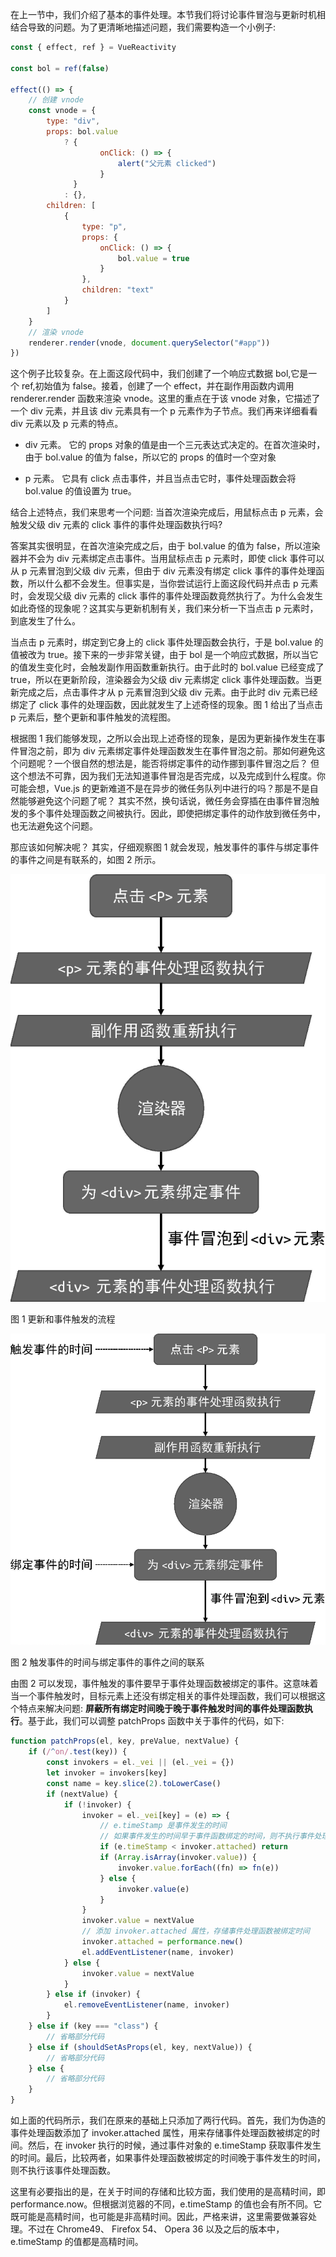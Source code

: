 在上一节中，我们介绍了基本的事件处理。本节我们将讨论事件冒泡与更新时机相结合导致的问题。为了更清晰地描述问题，我们需要构造一个小例子:

```js
const { effect, ref } = VueReactivity

const bol = ref(false)

effect(() => {
	// 创建 vnode
	const vnode = {
		type: "div",
		props: bol.value
			? {
					onClick: () => {
						alert("父元素 clicked")
					}
			  }
			: {},
		children: [
			{
				type: "p",
				props: {
					onClick: () => {
						bol.value = true
					}
				},
				children: "text"
			}
		]
	}
	// 渲染 vnode
	renderer.render(vnode, document.querySelector("#app"))
})
```

这个例子比较复杂。在上面这段代码中，我们创建了一个响应式数据 bol,它是一个 ref,初始值为 false。接着，创建了一个 effect，并在副作用函数内调用 renderer.render 函数来渲染 vnode。这里的重点在于该 vnode 对象，它描述了一个 div 元素，并且该 div 元素具有一个 p 元素作为子节点。我们再来详细看看 div 元素以及 p 元素的特点。

- div 元素。 它的 props 对象的值是由一个三元表达式决定的。在首次渲染时，由于 bol.value 的值为 false，所以它的 props 的值时一个空对象

- p 元素。 它具有 click 点击事件，并且当点击它时，事件处理函数会将 bol.value 的值设置为 true。

结合上述特点，我们来思考一个问题: 当首次渲染完成后，用鼠标点击 p 元素，会触发父级 div 元素的 click 事件的事件处理函数执行吗?

答案其实很明显，在首次渲染完成之后，由于 bol.value 的值为 false，所以渲染器并不会为 div 元素绑定点击事件。当用鼠标点击 p 元素时，即使 click 事件可以从 p 元素冒泡到父级 div 元素，但由于 div 元素没有绑定 click 事件的事件处理函数，所以什么都不会发生。但事实是，当你尝试运行上面这段代码并点击 p 元素时，会发现父级 div 元素的 click 事件的事件处理函数竟然执行了。为什么会发生如此奇怪的现象呢？这其实与更新机制有关，我们来分析一下当点击 p 元素时，到底发生了什么。

当点击 p 元素时，绑定到它身上的 click 事件处理函数会执行，于是 bol.value 的值被改为 true。接下来的一步非常关键，由于 bol 是一个响应式数据，所以当它的值发生变化时，会触发副作用函数重新执行。由于此时的 bol.value 已经变成了 true，所以在更新阶段，渲染器会为父级 div 元素绑定 click 事件处理函数。当更新完成之后，点击事件才从 p 元素冒泡到父级 div 元素。由于此时 div 元素已经绑定了 click 事件的处理函数，因此就发生了上述奇怪的现象。图 1 给出了当点击 p 元素后，整个更新和事件触发的流程图。

根据图 1 我们能够发现，之所以会出现上述奇怪的现象，是因为更新操作发生在事件冒泡之前，即为 div 元素绑定事件处理函数发生在事件冒泡之前。那如何避免这个问题呢？一个很自然的想法是，能否将绑定事件的动作挪到事件冒泡之后？ 但这个想法不可靠，因为我们无法知道事件冒泡是否完成，以及完成到什么程度。你可能会想，Vue.js 的更新难道不是在异步的微任务队列中进行的吗？那是不是自然能够避免这个问题了呢？ 其实不然，换句话说，微任务会穿插在由事件冒泡触发的多个事件处理函数之间被执行。因此，即使把绑定事件的动作放到微任务中，也无法避免这个问题。

那应该如何解决呢？ 其实，仔细观察图 1 就会发现，触发事件的事件与绑定事件的事件之间是有联系的，如图 2 所示。

![img](../assets/VueImage/eventBindAndEventBubble.png)

图 1 更新和事件触发的流程

![img](../assets/VueImage/triggerTimeAndBindTime.png)

图 2 触发事件的时间与绑定事件的事件之间的联系

由图 2 可以发现，事件触发的事件要早于事件处理函数被绑定的事件。这意味着当一个事件触发时，目标元素上还没有绑定相关的事件处理函数，我们可以根据这个特点来解决问题: **屏蔽所有绑定时间晚于晚于事件触发时间的事件处理函数执行**。基于此，我们可以调整 patchProps 函数中关于事件的代码，如下:

```js
function patchProps(el, key, preValue, nextValue) {
	if (/^on/.test(key)) {
		const invokers = el._vei || (el._vei = {})
		let invoker = invokers[key]
		const name = key.slice(2).toLowerCase()
		if (nextValue) {
			if (!invoker) {
				invoker = el._vei[key] = (e) => {
					// e.timeStamp 是事件发生的时间
					// 如果事件发生的时间早于事件函数绑定的时间，则不执行事件处理函数
					if (e.timeStamp < invoker.attached) return
					if (Array.isArray(invoker.value)) {
						invoker.value.forEach((fn) => fn(e))
					} else {
						invoker.value(e)
					}
				}
				invoker.value = nextValue
				// 添加 invoker.attached 属性，存储事件处理函数被绑定时间
				invoker.attached = performance.new()
				el.addEventListener(name, invoker)
			} else {
				invoker.value = nextValue
			}
		} else if (invoker) {
			el.removeEventListener(name, invoker)
		}
	} else if (key === "class") {
		// 省略部分代码
	} else if (shouldSetAsProps(el, key, nextValue)) {
		// 省略部分代码
	} else {
		// 省略部分代码
	}
}
```

如上面的代码所示，我们在原来的基础上只添加了两行代码。首先，我们为伪造的事件处理函数添加了 invoker.attached 属性，用来存储事件处理函数被绑定的时间。然后，在 invoker 执行的时候，通过事件对象的 e.timeStamp 获取事件发生的时间。最后，比较两者，如果事件处理函数被绑定的时间晚于事件发生的时间，则不执行该事件处理函数。

这里有必要指出的是，在关于时间的存储和比较方面，我们使用的是高精时间，即 performance.now。但根据浏览器的不同，e.timeStamp 的值也会有所不同。它既可能是高精时间，也可能是非高精时间。因此，严格来讲，这里需要做兼容处理。不过在 Chrome49、 Firefox 54、 Opera 36 以及之后的版本中， e.timeStamp 的值都是高精时间。
